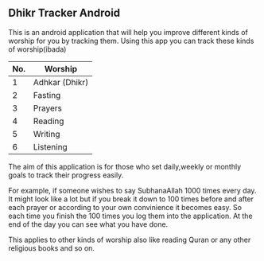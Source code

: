 ## Dhikr Tracker Android
This is an android application that will help you improve different kinds of worship for you by tracking them. 
Using this app you can track these kinds of worship(ibada)

| No. | Worship |
|---|---|
| 1 | Adhkar (Dhikr) |
| 2 | Fasting |
| 3 | Prayers |
| 4 | Reading |
| 5 | Writing |
| 6 | Listening |


The aim of this application is for those who set daily,weekly or monthly goals to track their progress easily.

For example, if someone wishes to say SubhanaAllah 1000 times every day. It might look like a lot but if you break it down to 100 times before and after each prayer or according to your own convinience it becomes easy. So each time you finish the 100 times you log them into the application. At the end of the day you can see what you have done.

This applies to other kinds of worship also like reading Quran or any other religious books and so on.



